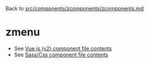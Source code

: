 Back to [src/components/zcomponents/zcomponents.md](../zcomponents.md)

# zmenu

 - See [Vue.js (v2) component file contents](./zmenu.vue)
 - See [Sass/Css component file contents](./zmenu.scss)
